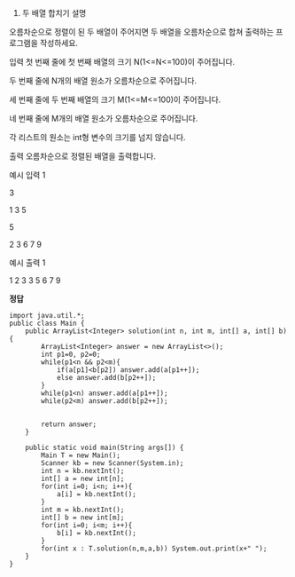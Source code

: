 1. 두 배열 합치기
   설명

오름차순으로 정렬이 된 두 배열이 주어지면 두 배열을 오름차순으로 합쳐 출력하는 프로그램을 작성하세요.

입력
첫 번째 줄에 첫 번째 배열의 크기 N(1<=N<=100)이 주어집니다.

두 번째 줄에 N개의 배열 원소가 오름차순으로 주어집니다.

세 번째 줄에 두 번째 배열의 크기 M(1<=M<=100)이 주어집니다.

네 번째 줄에 M개의 배열 원소가 오름차순으로 주어집니다.

각 리스트의 원소는 int형 변수의 크기를 넘지 않습니다.

출력
오름차순으로 정렬된 배열을 출력합니다.

예시 입력 1

3

1 3 5

5

2 3 6 7 9

예시 출력 1

1 2 3 3 5 6 7 9

**정답**

```
import java.util.*;
public class Main {
    public ArrayList<Integer> solution(int n, int m, int[] a, int[] b){
        ArrayList<Integer> answer = new ArrayList<>();
        int p1=0, p2=0;
        while(p1<n && p2<m){
            if(a[p1]<b[p2]) answer.add(a[p1++]);
            else answer.add(b[p2++]);
        }
        while(p1<n) answer.add(a[p1++]);
        while(p2<m) answer.add(b[p2++]);


        return answer;
    }

    public static void main(String args[]) {
        Main T = new Main();
        Scanner kb = new Scanner(System.in);
        int n = kb.nextInt();
        int[] a = new int[n];
        for(int i=0; i<n; i++){
            a[i] = kb.nextInt();
        }
        int m = kb.nextInt();
        int[] b = new int[m];
        for(int i=0; i<m; i++){
            b[i] = kb.nextInt();
        }
        for(int x : T.solution(n,m,a,b)) System.out.print(x+" ");
    }
}
```
